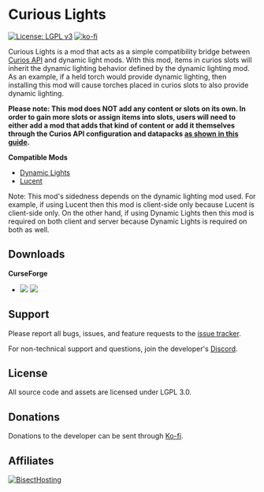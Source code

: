 # Curious Lights
[![License: LGPL v3](https://img.shields.io/badge/License-LGPL%20v3-blue.svg?&style=flat-square)](https://www.gnu.org/licenses/lgpl-3.0)
[![ko-fi](https://img.shields.io/badge/Support%20Me-Ko--fi-%23FF5E5B?style=flat-square)](https://ko-fi.com/C0C1NL4O)

Curious Lights is a mod that acts as a simple compatibility bridge between [Curios API](https://www.curseforge.com/minecraft/mc-mods/curios)
and dynamic light mods. With this mod, items in curios slots will inherit the dynamic lighting behavior defined by the
dynamic lighting mod. As an example, if a held torch would provide dynamic lighting, then installing this mod will cause
torches placed in curios slots to also provide dynamic lighting.

**Please note: This mod does NOT add any content or slots on its own. In order to gain more slots or assign items into
slots, users will need to either add a mod that adds that kind of content or add it themselves through the Curios
API configuration and datapacks [as shown in this guide](https://github.com/TheIllusiveC4/Curios/wiki/How-to-Use:-Users).**

**Compatible Mods**
- [Dynamic Lights](https://www.curseforge.com/minecraft/mc-mods/dynamic-lights)
- [Lucent](https://www.curseforge.com/minecraft/mc-mods/lucent)

Note: This mod's sidedness depends on the dynamic lighting mod used. For example, if using Lucent then this mod is
client-side only because Lucent is client-side only. On the other hand, if using Dynamic Lights then this mod is
required on both client and server because Dynamic Lights is required on both as well.

## Downloads
**CurseForge**
- [![](http://cf.way2muchnoise.eu/short_curious-lights_downloads%20on%20Forge.svg)](https://www.curseforge.com/minecraft/mc-mods/curious-lights/files) [![](http://cf.way2muchnoise.eu/versions/curious-lights.svg)](https://www.curseforge.com/minecraft/mc-mods/curious-lights)

## Support

Please report all bugs, issues, and feature requests to the [issue tracker](https://github.com/TheIllusiveC4/CuriousLights/issues).

For non-technical support and questions, join the developer's [Discord](https://discord.gg/JWgrdwt).

## License

All source code and assets are licensed under LGPL 3.0.

## Donations

Donations to the developer can be sent through [Ko-fi](https://ko-fi.com/C0C1NL4O).

## Affiliates

[![BisectHosting](https://i.ibb.co/1G4QPdc/bh-illusive.png)](https://bisecthosting.com/illusive)
